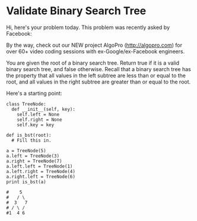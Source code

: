 # Validate Binary Search Tree
Hi, here's your problem today. This problem was recently asked by Facebook:

By the way, check out our NEW project AlgoPro (http://algopro.com) for over 60+ video coding sessions with ex-Google/ex-Facebook engineers.

You are given the root of a binary search tree. Return true if it is a valid binary search tree, and false otherwise. Recall that a binary search tree has the property that all values in the left subtree are less than or equal to the root, and all values in the right subtree are greater than or equal to the root.

Here's a starting point:
```
class TreeNode:
  def __init__(self, key):
    self.left = None
    self.right = None
    self.key = key

def is_bst(root):
  # Fill this in.

a = TreeNode(5)
a.left = TreeNode(3)
a.right = TreeNode(7)
a.left.left = TreeNode(1)
a.left.right = TreeNode(4)
a.right.left = TreeNode(6)
print is_bst(a)

#    5
#   / \
#  3   7
# / \ /
#1  4 6
```